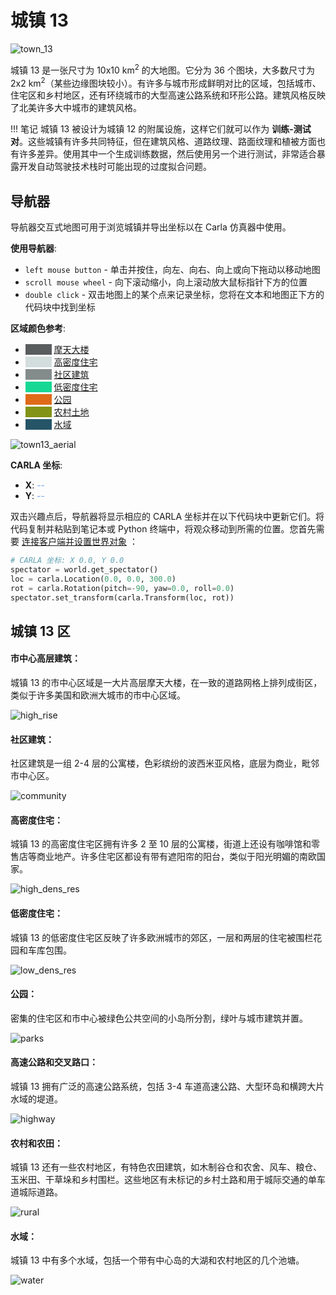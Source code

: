 # 城镇 13

![town_13](./img/catalogue/maps/town13/town13montage.webp)

城镇 13 是一张尺寸为 10x10 km<sup>2</sup> 的大地图。它分为 36 个图块，大多数尺寸为 2x2 km<sup>2</sup>（某些边缘图块较小）。有许多与城市形成鲜明对比的区域，包括城市、住宅区和乡村地区，还有环绕城市的大型高速公路系统和环形公路。建筑风格反映了北美许多大中城市的建筑风格。


!!! 笔记
    城镇 13 被设计为城镇 12 的附属设施，这样它们就可以作为 __训练-测试对__。这些城镇有许多共同特征，但在建筑风格、道路纹理、路面纹理和植被方面也有许多差异。使用其中一个生成训练数据，然后使用另一个进行测试，非常适合暴露开发自动驾驶技术栈时可能出现的过度拟合问题。

## 导航器

导航器交互式地图可用于浏览城镇并导出坐标以在 Carla 仿真器中使用。

__使用导航器__:

* `left mouse button` - 单击并按住，向左、向右、向上或向下拖动以移动地图
* `scroll mouse wheel` - 向下滚动缩小，向上滚动放大鼠标指针下方的位置
* `double click` - 双击地图上的某个点来记录坐标，您将在文本和地图正下方的代码块中找到坐标

__区域颜色参考__:

* <span style="color:#595d5e; background-color:#595d5e;">&nbsp</span>   [摩天大楼](#high-rise-downtown)
* <span style="color:#d2dddc; background-color:#d2dddc;">&nbsp</span>   [高密度住宅](#high-density-residential)
* <span style="color:#838c8b; background-color:#838c8b;">&nbsp</span>   [社区建筑](#community-buildings)
* <span style="color:#17d894; background-color:#17d894;">&nbsp</span>   [低密度住宅](#low-density-residential)
* <span style="color:#df6a19; background-color:#df6a19;">&nbsp</span>   [公园](#parks)
* <span style="color:#839317; background-color:#839317;">&nbsp</span>   [农村土地](#rural-and-farmland)
* <span style="color:#265568; background-color:#265568;">&nbsp</span>   [水域](#water)



![town13_aerial](./img/catalogue/maps/town13/town13roadrunner.webp#map)


__CARLA 坐标__: 

* __X__:  <span id="carlacoord_x" style="animation: fadeMe 2s;">--</span>
* __Y__:  <span id="carlacoord_y" style="animation: fadeMe 2s;">--</span>


双击兴趣点后，导航器将显示相应的 CARLA 坐标并在以下代码块中更新它们。将代码复制并粘贴到笔记本或 Python 终端中，将观众移动到所需的位置。您首先需要 [连接客户端并设置世界对象](tuto_first_steps.md#launching-carla-and-connecting-the-client) ：

```py
# CARLA 坐标: X 0.0, Y 0.0
spectator = world.get_spectator()
loc = carla.Location(0.0, 0.0, 300.0)
rot = carla.Rotation(pitch=-90, yaw=0.0, roll=0.0)
spectator.set_transform(carla.Transform(loc, rot))
```
## 城镇 13 区

#### 市中心高层建筑：

城镇 13 的市中心区域是一大片高层摩天大楼，在一致的道路网格上排列成街区，类似于许多美国和欧洲大城市的市中心区域。

![high_rise](./img/catalogue/maps/town13/high_rise.webp)

#### 社区建筑：

社区建筑是一组 2-4 层的公寓楼，色彩缤纷的波西米亚风格，底层为商业，毗邻市中心区。

![community](./img/catalogue/maps/town13/community.webp)

#### 高密度住宅：

城镇 13 的高密度住宅区拥有许多 2 至 10 层的公寓楼，街道上还设有咖啡馆和零售店等商业地产。许多住宅区都设有带有遮阳帘的阳台，类似于阳光明媚的南欧国家。

![high_dens_res](./img/catalogue/maps/town13/high_dens_res.webp)

#### 低密度住宅：

城镇 13 的低密度住宅区反映了许多欧洲城市的郊区，一层和两层的住宅被围栏花园和车库包围。

![low_dens_res](./img/catalogue/maps/town13/low_dens_res.webp)

#### 公园：

密集的住宅区和市中心被绿色公共空间的小岛所分割，绿叶与城市建筑并置。

![parks](./img/catalogue/maps/town13/parks.webp)

#### 高速公路和交叉路口：

城镇 13 拥有广泛的高速公路系统，包括 3-4 车道高速公路、大型环岛和横跨大片水域的堤道。

![highway](./img/catalogue/maps/town13/highway.webp)

#### 农村和农田：

城镇 13 还有一些农村地区，有特色农田建筑，如木制谷仓和农舍、风车、粮仓、玉米田、干草垛和乡村围栏。这些地区有未标记的乡村土路和用于城际交通的单车道城际道路。


![rural](./img/catalogue/maps/town13/rural.webp)

#### 水域：

城镇 13 中有多个水域，包括一个带有中心岛的大湖和农村地区的几个池塘。

![water](./img/catalogue/maps/town13/water.webp)

<style>
@keyframes fadeMe {
  from {
    color: #77aaff;
  }
  to {
    color: #000000;
  }
}

</style>
<script>
window.addEventListener('load', function () {

    var text_coord_x = document.getElementById("carlacoord_x")
    var text_coord_y = document.getElementById("carlacoord_y")
    const code_coords = document.getElementsByClassName("hljs-number")
    const code_comment = document.getElementsByClassName("hljs-comment")
  
    const image = document.querySelector('[src$="map"]');
    const canv = document.createElement('canvas');

    canv.setAttribute('height', image.height)
    canv.setAttribute('width', image.width)
    image.parentNode.replaceChild(canv, image)

    var state = {mDown: false, button: 0, lastX: 0, lastY:0, canvX: 0, canvY: 0, zoom: 1.0, mdownX: 0, mdownY: 0, pX: 0.5, pY: 0.5, dblClick: false, listObj: false, touch: false}

    ctx = canv.getContext('2d')
    ctx.drawImage(image, 0, 0, canv.width, canv.height)

    canv.addEventListener('mousemove', (event) => {
        dX = event.clientX - state.lastX
        dY = event.clientY - state.lastY
        state.lastX = event.clientX
        state.lastY = event.clientY

        if(state.mDown && state.button == 0) {
            state.canvX += dX
            state.canvY += dY
            ctx.clearRect(0, 0, canv.width, canv.height)
            ctx.drawImage(image,  state.canvX, state.canvY, canv.width * state.zoom, canv.height * state.zoom)
            state.touch = true;
        }
    })

    canv.addEventListener('mousedown', (event) => {

        state.button = event.button;
        state.mDown = true;
        state.touch = true;

        var rect = canv.getBoundingClientRect();
            
        state.mdownX = event.clientX - rect.left;
        state.mdownY = event.clientY - rect.top;

        state.pX = (state.mdownX - state.canvX) / (canv.width * state.zoom);
        state.pY = (state.mdownY - state.canvY) / (canv.height * state.zoom);
    })

    canv.addEventListener('mouseup', (event) => {
        state.mDown = false;
    })

    canv.addEventListener('wheel', (event) => {
        
        state.mDown = false;

        var rect = canv.getBoundingClientRect();

        dX = event.clientX - rect.left;
        dY = event.clientY - rect.top;

        state.pX = (dX - state.canvX) / (canv.width * state.zoom);
        state.pY = (dY - state.canvY) / (canv.height * state.zoom);

        if(state.touch){
            event.preventDefault();
            if(event.wheelDelta > 0){
                state.zoom *= 1.15 
            } else {
               state.zoom *= 0.85
            }

            if(state.zoom < 1.0){state.zoom = 1.0;}
            if(state.zoom > 30.0){state.zoom = 30.0}

            ctx.clearRect(0, 0, canv.width, canv.height)

            state.canvX = - canv.width * state.zoom * state.pX + dX;
            state.canvY = - canv.height * state.zoom * state.pY + dY;

            ctx.drawImage(image,  state.canvX, state.canvY, canv.width * state.zoom, canv.height * state.zoom);
        }
        
    })

    canv.addEventListener('dblclick', (event) => {
        
        text_coord_x = document.getElementById("carlacoord_x")
        text_coord_y = document.getElementById("carlacoord_y")

        const carlaX = 14556.0868 * state.pX + -7.34734913 * state.pY - 6655.00941;
        const carlaY = 2.19186383 * state.pX + 12431.3323 * state.pY - 4524.46039;

        code_coords[0].textContent = carlaX.toFixed(1)
        code_coords[1].textContent = carlaY.toFixed(1)
        code_comment[0].textContent = "# CARLA coordinates - X: " + carlaX.toFixed(1) + " Y: " + carlaY.toFixed(1)

        var newX = text_coord_x.cloneNode(true)
        var newY = text_coord_y.cloneNode(true)

        newX.textContent = carlaX.toFixed(1)
        newY.textContent = carlaY.toFixed(1)

        var parentX = text_coord_x.parentNode
        var parentY = text_coord_y.parentNode

        parentX.replaceChild(newX, text_coord_x);
        parentY.replaceChild(newY, text_coord_y);

        //console.log(state.pX + ", " + state.pY)

    })

})
</script>

